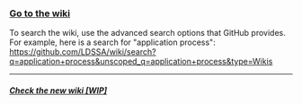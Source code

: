 ### [Go to the wiki](https://github.com/LDSSA/wiki/wiki)

To search the wiki, use the advanced search options that GitHub provides. For example, here is a search for "application process": https://github.com/LDSSA/wiki/search?q=application+process&unscoped_q=application+process&type=Wikis


---

##### [Check the new wiki [WIP]](https://ldssa.github.io/wiki/)

